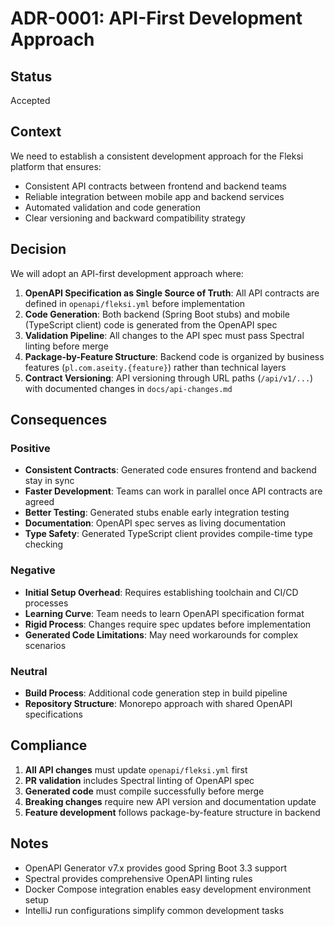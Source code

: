 # ADR-0001: API-First Development Approach

## Status

Accepted

## Context

We need to establish a consistent development approach for the Fleksi platform that ensures:
- Consistent API contracts between frontend and backend teams
- Reliable integration between mobile app and backend services  
- Automated validation and code generation
- Clear versioning and backward compatibility strategy

## Decision

We will adopt an API-first development approach where:

1. **OpenAPI Specification as Single Source of Truth**: All API contracts are defined in `openapi/fleksi.yml` before implementation
2. **Code Generation**: Both backend (Spring Boot stubs) and mobile (TypeScript client) code is generated from the OpenAPI spec
3. **Validation Pipeline**: All changes to the API spec must pass Spectral linting before merge
4. **Package-by-Feature Structure**: Backend code is organized by business features (`pl.com.aseity.{feature}`) rather than technical layers
5. **Contract Versioning**: API versioning through URL paths (`/api/v1/...`) with documented changes in `docs/api-changes.md`

## Consequences

### Positive

- **Consistent Contracts**: Generated code ensures frontend and backend stay in sync
- **Faster Development**: Teams can work in parallel once API contracts are agreed
- **Better Testing**: Generated stubs enable early integration testing
- **Documentation**: OpenAPI spec serves as living documentation
- **Type Safety**: Generated TypeScript client provides compile-time type checking

### Negative

- **Initial Setup Overhead**: Requires establishing toolchain and CI/CD processes
- **Learning Curve**: Team needs to learn OpenAPI specification format
- **Rigid Process**: Changes require spec updates before implementation
- **Generated Code Limitations**: May need workarounds for complex scenarios

### Neutral

- **Build Process**: Additional code generation step in build pipeline
- **Repository Structure**: Monorepo approach with shared OpenAPI specifications

## Compliance

1. **All API changes** must update `openapi/fleksi.yml` first
2. **PR validation** includes Spectral linting of OpenAPI spec
3. **Generated code** must compile successfully before merge
4. **Breaking changes** require new API version and documentation update
5. **Feature development** follows package-by-feature structure in backend

## Notes

- OpenAPI Generator v7.x provides good Spring Boot 3.3 support
- Spectral provides comprehensive OpenAPI linting rules
- Docker Compose integration enables easy development environment setup
- IntelliJ run configurations simplify common development tasks